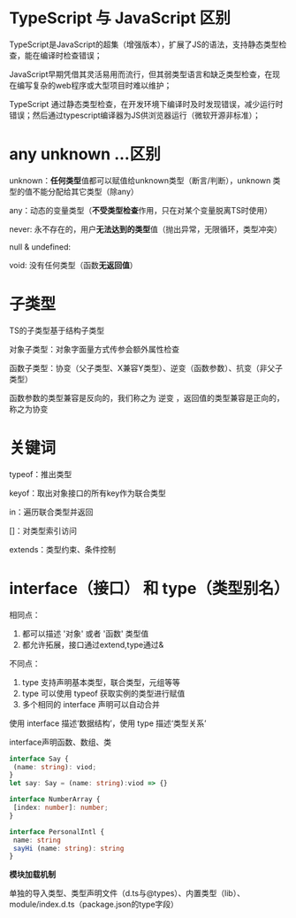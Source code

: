 # TypeScript 与 JavaScript 区别

TypeScript是JavaScript的超集（增强版本），扩展了JS的语法，支持静态类型检查，能在编译时检查错误；

JavaScript早期凭借其灵活易用而流行，但其弱类型语言和缺乏类型检查，在现在编写复杂的web程序或大型项目时难以维护；

TypeScript 通过静态类型检查，在开发环境下编译时及时发现错误，减少运行时错误；然后通过typescript编译器为JS供浏览器运行（微软开源非标准）；

# any unknown ...区别

unknown：**任何类型**值都可以赋值给unknown类型（断言/判断），unknown 类型的值不能分配给其它类型（除any）

any：动态的变量类型（**不受类型检查**作用，只在对某个变量脱离TS时使用）

never: 永不存在的，用户**无法达到的类型**值（抛出异常，无限循环，类型冲突）

null & undefined: 

void: 没有任何类型（函数**无返回值**）

# 子类型

TS的子类型基于结构子类型

对象子类型：对象字面量方式传参会额外属性检查

函数子类型：协变（父子类型、X兼容Y类型）、逆变（函数参数）、抗变（非父子类型）

函数参数的类型兼容是反向的，我们称之为 逆变 ，返回值的类型兼容是正向的，称之为协变

# 关键词

typeof：推出类型

keyof：取出对象接口的所有key作为联合类型

in：遍历联合类型并返回

[]：对类型索引访问

extends：类型约束、条件控制

# interface（接口） 和 type（类型别名）

相同点：
1. 都可以描述 '对象' 或者 '函数' 类型值
2. 都允许拓展，接口通过extend,type通过&

不同点：
1. type 支持声明基本类型，联合类型，元组等等
2. type 可以使用 typeof 获取实例的类型进行赋值
3. 多个相同的 interface 声明可以自动合并

使用 interface 描述‘数据结构’，使用 type 描述‘类型关系’

interface声明函数、数组、类

```ts
interface Say {
 (name: string): viod;
}
let say: Say = (name: string):viod => {}

interface NumberArray { 
 [index: number]: number; 
}

interface PersonalIntl {
 name: string
 sayHi (name: string): string
}
```

**模块加载机制**

单独的导入类型、类型声明文件（d.ts与@types）、内置类型（lib）、module/index.d.ts（package.json的type字段）